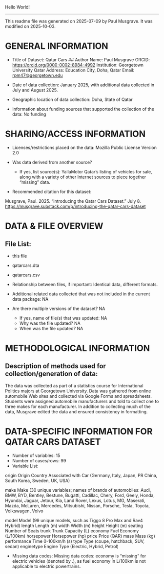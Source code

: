 

Hello World!

------------------------------------------------------------------------

This readme file was generated on 2025-07-09 by Paul Musgrave. It was
modified on 2025-10-03.

# GENERAL INFORMATION

-   Title of Dataset: Qatar Cars \## Author Name: Paul Musgrave ORCID:
    https://orcid.org/0000-0002-8984-4992 Institution: Georgetown
    University Qatar Address: Education City, Doha, Qatar Email:
    rpm47@georgetown.edu

-   Date of data collection: January 2025, with additional data
    collected in July and August 2025.

-   Geographic location of data collection: Doha, State of Qatar

-   Information about funding sources that supported the collection of
    the data: No funding

# SHARING/ACCESS INFORMATION

-   Licenses/restrictions placed on the data: Mozilla Public License
    Version 2.0

-   Was data derived from another source?

    -   If yes, list source(s): YallaMotor Qatar’s listing of vehicles
        for sale, along with a variety of other Internet sources to
        piece together “missing” data.

-   Recommended citation for this dataset:

Musgrave, Paul. 2025. “Introducing the Qatar Cars Dataset.” July 8.
https://musgrave.substack.com/p/introducing-the-qatar-cars-dataset

# DATA & FILE OVERVIEW

## File List:

-   this file

-   qatarcars.dta

-   qatarcars.csv

-   Relationship between files, if important: Identical data, different
    formats.

-   Additional related data collected that was not included in the
    current data package: NA

-   Are there multiple versions of the dataset? NA

    -   If yes, name of file(s) that was updated: NA
    -   Why was the file updated? NA
    -   When was the file updated? NA

# METHODOLOGICAL INFORMATION

## Description of methods used for collection/generation of data:

The data was collected as part of a statistics course for International
Politics majors at Georgetown University. Data was gathered from online
automobile Web sites and collected via Google Forms and spreadsheets.
Students were assigned automobile manufacturers and told to collect one
to three makes for each manufacturer. In addition to collecting much of
the data, Musgrave edited the data and ensured consistency in
formatting.

# DATA-SPECIFIC INFORMATION FOR QATAR CARS DATASET

-   Number of variables: 15
-   Number of cases/rows: 99
-   Variable List:

origin Origin Country Associated with Car (Germany, Italy, Japan, PR
China, South Korea, Sweden, UK, USA)

make Make (30 unique variables; names of brands of automobiles: Audi,
BMW, BYD, Bentley, Bestune, Bugatti, Cadillac, Chery, Ford, Geely,
Honda, Hyundai, Jaguar, Jetour, Kia, Land Rover, Lexus, Lotus, MG,
Maserati, Mazda, McLaren, Mercedes, Mitsubishi, Nissan, Porsche, Tesla,
Toyota, Volkswagen, Volvo

model Model (99 unique models, such as Tiggo 8 Pro Max and Rav4 Hybrid)
length Length (m) width Width (m) height Height (m) seating Number of
Seats trunk Trunk Capacity (L) economy Fuel Economy (L/100km) horsepower
Horsepower (hp) price Price (QAR) mass Mass (kg) performance Time
0-100km/h (s) type Type (coupe, hatchback, SUV, sedan) enginetype Engine
Type (Electric, Hybrid, Petrol)

-   Missing data codes: Missing data codes: economy is “missing” for
    electric vehicles (denoted by .), as fuel economy in L/100km is not
    applicable to electric powertrains.
